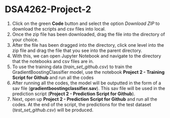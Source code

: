# DSA4262-Project-2
1. Click on the green **Code** button and select the option *Download ZIP* to download the scripts and csv files into local.
2. Once the zip file has been downloaded, drag the file into the directory of your choice.
3. After the file has been dragged into the directory, click one level into the zip file and drag the file that you see into the parent directory.
4. With this, we can open Jupyter Notebook and navigate to the directory that the notebooks and csv files are in.
5. To use the training data (*train_set_github.csv*) to train the GradientBoostingClassifier model, use the notebook **Project 2 - Training Script for Github** and run all the codes
6. After running all the codes, the model will be outputted in the form of a sav file (**gradientboostingclassifier.sav**). This sav file will be used in the prediction script (**Project 2 - Prediction Script for Github**). 
7. Next, open up **Project 2 - Prediction Script for Github** and run all the codes. At the end of the script, the predictions for the test dataset (*test_set_github.csv*) will be produced.
